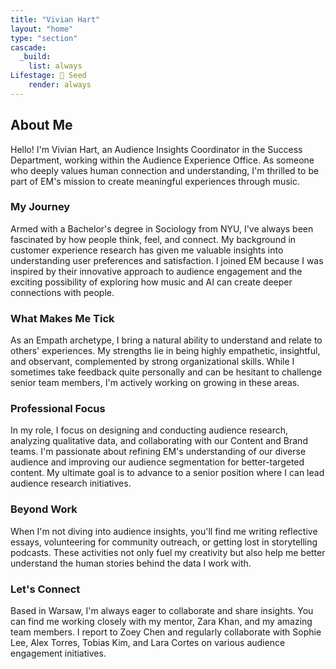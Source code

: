 ```yaml
---
title: "Vivian Hart"
layout: "home"
type: "section"
cascade:
  _build:
    list: always
Lifestage: 🌱 Seed
    render: always
---
```

## About Me

Hello! I'm Vivian Hart, an Audience Insights Coordinator in the Success Department, working within the Audience Experience Office. As someone who deeply values human connection and understanding, I'm thrilled to be part of EM's mission to create meaningful experiences through music.

### My Journey

Armed with a Bachelor's degree in Sociology from NYU, I've always been fascinated by how people think, feel, and connect. My background in customer experience research has given me valuable insights into understanding user preferences and satisfaction. I joined EM because I was inspired by their innovative approach to audience engagement and the exciting possibility of exploring how music and AI can create deeper connections with people.

### What Makes Me Tick

As an Empath archetype, I bring a natural ability to understand and relate to others' experiences. My strengths lie in being highly empathetic, insightful, and observant, complemented by strong organizational skills. While I sometimes take feedback quite personally and can be hesitant to challenge senior team members, I'm actively working on growing in these areas.

### Professional Focus

In my role, I focus on designing and conducting audience research, analyzing qualitative data, and collaborating with our Content and Brand teams. I'm passionate about refining EM's understanding of our diverse audience and improving our audience segmentation for better-targeted content. My ultimate goal is to advance to a senior position where I can lead audience research initiatives.

### Beyond Work

When I'm not diving into audience insights, you'll find me writing reflective essays, volunteering for community outreach, or getting lost in storytelling podcasts. These activities not only fuel my creativity but also help me better understand the human stories behind the data I work with.

### Let's Connect

Based in Warsaw, I'm always eager to collaborate and share insights. You can find me working closely with my mentor, Zara Khan, and my amazing team members. I report to Zoey Chen and regularly collaborate with Sophie Lee, Alex Torres, Tobias Kim, and Lara Cortes on various audience engagement initiatives.